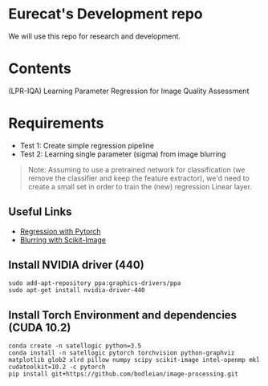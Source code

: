 # Eurecat's Development repo

We will use this repo for research and development.

# Contents

(LPR-IQA) Learning Parameter Regression for Image Quality Assessment

# Requirements

*  Test 1: Create simple regression pipeline
*  Test 2: Learning single parameter (sigma) from image blurring
> Note: Assuming to use a pretrained network for classification (we remove the classifier and keep the feature extractor), we'd need to create a small set in order to train the (new) regression Linear layer.

## Useful Links

* [Regression with Pytorch](https://medium.com/@benjamin.phillips22/simple-regression-with-neural-networks-in-pytorch-313f06910379)
* [Blurring with Scikit-Image](https://datacarpentry.org/image-processing/06-blurring/)

## Install NVIDIA driver (440)
```
sudo add-apt-repository ppa:graphics-drivers/ppa
sudo apt-get install nvidia-driver-440
```

## Install Torch Environment and dependencies (CUDA 10.2)
```
conda create -n satellogic python=3.5 
conda install -n satellogic pytorch torchvision python-graphviz matplotlib glob2 xlrd pillow numpy scipy scikit-image intel-openmp mkl cudatoolkit=10.2 -c pytorch
pip install git+https://github.com/bodleian/image-processing.git
```